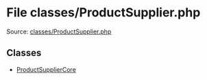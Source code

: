 File classes/ProductSupplier.php
=========

Source: [classes/ProductSupplier.php](https://github.com/PrestaShop/PrestaShop/blob/1.6.0.8/classes/ProductSupplier.php)


Classes
-------

* [ProductSupplierCore](class.ProductSupplierCore.md)

